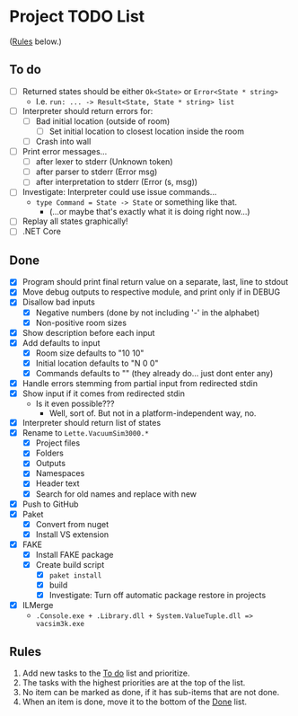 # Project TODO List

([Rules](#rules) below.)

## To do

- [ ] Returned states should be either `Ok<State>` or `Error<State * string>`
  - I.e. `run: ... -> Result<State, State * string> list`
- [ ] Interpreter should return errors for:
  - [ ] Bad initial location (outside of room)
    - [ ] Set initial location to closest location inside the room
  - [ ] Crash into wall
- [ ] Print error messages...
  - [ ] after lexer to stderr (Unknown token)
  - [ ] after parser to stderr (Error msg)
  - [ ] after interpretation to stderr (Error (s, msg))
- [ ] Investigate: Interpreter could use issue commands...
  - `type Command = State -> State` or something like that.
    - (...or maybe that's exactly what it is doing right now...)
- [ ] Replay all states graphically!
- [ ] .NET Core

## Done

- [x] Program should print final return value on a separate, last, line to stdout
- [x] Move debug outputs to respective module, and print only if in DEBUG
- [x] Disallow bad inputs
  - [x] Negative numbers (done by not including '-' in the alphabet)
  - [x] Non-positive room sizes
- [x] Show description before each input
- [x] Add defaults to input
  - [x] Room size defaults to "10 10"
  - [x] Initial location defaults to "N 0 0"
  - [x] Commands defaults to "" (they already do... just dont enter any)
- [x] Handle errors stemming from partial input from redirected stdin
- [x] Show input if it comes from redirected stdin
  - Is it even possible???
    - Well, sort of. But not in a platform-independent way, no.
- [x] Interpreter should return list of states
- [x] Rename to `Lette.VacuumSim3000.*`
  - [x] Project files
  - [x] Folders
  - [x] Outputs
  - [x] Namespaces
  - [x] Header text
  - [x] Search for old names and replace with new
- [x] Push to GitHub
- [x] Paket
  - [x] Convert from nuget
  - [x] Install VS extension
- [x] FAKE
  - [x] Install FAKE package
  - [x] Create build script
    - [x] `paket install`
    - [x] build
    - [x] Investigate: Turn off automatic package restore in projects
- [x] ILMerge
  - `.Console.exe + .Library.dll + System.ValueTuple.dll => vacsim3k.exe`

## Rules

1. Add new tasks to the [To do](#to-do) list and prioritize.
1. The tasks with the highest priorities are at the top of the list.
1. No item can be marked as done, if it has sub-items that are not done.
1. When an item is done, move it to the bottom of the [Done](#done) list.
